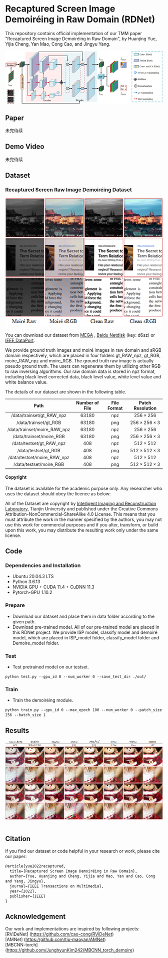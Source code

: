 # Recaptured Screen Image Demoiréing in Raw Domain (RDNet)

This repository contains official implementation of our TMM paper "Recaptured Screen Image Demoiréing in Raw Domain", by Huanjing Yue, Yijia Cheng, Yan Mao, Cong Cao, and Jingyu Yang.

<p align="center">
  <img width="800" src="https://github.com/tju-chengyijia/RDNet/blob/main/imgs/framework.png">
</p>

## Paper

未完待续<br>

## Demo Video

未完待续<br>

## Dataset

### Recaptured Screen Raw Image Demoiréing Dataset

<p align="center">
  <img width="600" src="https://github.com/tju-chengyijia/RDNet/blob/main/imgs/show_dataset.png">
</p>

You can download our dataset from [MEGA](https://mega.nz/file/4WMwiLiD#6HyQxZsUg-qgQ_L6eM5Nt5PiAIdrrmFLutS-tRoZ5XQ) , [Baidu Netdisk](https://pan.baidu.com/s/186tPHkRgr9eC9LpcRp59NA) (key: d6sz) or [IEEE DataPort](https://ieee-dataport.org/documents/raw-image-demoir%C3%A9ing-dataset). 

We provide ground truth images and moiré images in raw domain and sRGB domain respectively, which are placed in four folders gt_RAW_npz, gt_RGB, moire_RAW_npz and moire_RGB. The ground truth raw image is actually pseudo ground truth. The users can regenerate them by utilizing other RGB to raw inversing algorithms. Our raw domain data is stored in npz format, including black level corrected data, black level value, white level value and white balance value.

The details of our dataset are shown in the following table.

| Path | Number of File | File Format | Patch Resolution |
|  :----:  | :----:  |  :----:  | :----:  |
| /data/trainset/gt_RAW_npz | 63180 | npz | $256\times256$ |
| /data/trainset/gt_RGB | 63180 | png | $256\times256\times3$ |
| /data/trainset/moire_RAW_npz | 63180 | npz | $256\times256$ |
| /data/trainset/moire_RGB | 63180 | png | $256\times256\times3$ |
| /data/testset/gt_RAW_npz | 408 | npz | $512\times512$ |
| /data/testset/gt_RGB | 408 | png | $512\times512\times3$ |
| /data/testset/moire_RAW_npz | 408 | npz | $512\times512$ |
| /data/testset/moire_RGB | 408 | png | $512\times512\times3$ |

#### Copyright ####

The dataset is available for the academic purpose only. Any researcher who uses the dataset should obey the licence as below:

All of the Dataset are copyright by [Intelligent Imaging and Reconstruction Laboratory](http://tju.iirlab.org/doku.php), Tianjin University and published under the Creative Commons Attribution-NonCommercial-ShareAlike 4.0 License. This means that you must attribute the work in the manner specified by the authors, you may not use this work for commercial purposes and if you alter, transform, or build upon this work, you may distribute the resulting work only under the same license.

## Code

### Dependencies and Installation

- Ubuntu 20.04.3 LTS
- Python 3.6.13
- NVIDIA GPU + CUDA 11.4 + CuDNN 11.3
- Pytorch-GPU 1.10.2

### Prepare

- Download our dataset and place them in data folder according to the given path.
- Download pre-trained model. All of our pre-trained model are placed in this RDNet project. We provide ISP model, classify model and demoiré model, which are placed in ISP_model folder, classify_model folder and Demoire_model folder.

### Test

- Test pretrained model on our testset.
```
python test.py --gpu_id 0 --num_worker 0 --save_test_dir ./out/
```

### Train

- Train the demoiréing module.
```
python train.py --gpu_id 0 --max_epoch 100 --num_worker 0 --patch_size 256 --batch_size 1
```

## Results

 <div align=center><img src="https://github.com/tju-chengyijia/RDNet/blob/main/imgs/sota_fig.png"></div><br>

## Citation

If you find our dataset or code helpful in your research or work, please cite our paper:

```
@article{yue2022recaptured,
  title={Recaptured Screen Image Demoiréing in Raw Domain},
  author={Yue, Huanjing and Cheng, Yijia and Mao, Yan and Cao, Cong and Yang, Jingyu},
  journal={IEEE Transactions on Multimedia},
  year={2022},
  publisher={IEEE}
}
```
## Acknowledgement

Our work and implementations are inspired by following projects:<br/>
[RViDeNet] (https://github.com/cao-cong/RViDeNet)<br/>
[AMNet] (https://github.com/tju-maoyan/AMNet)<br/>
[MBCNN-torch] (https://github.com/JunghyunKim242/MBCNN_torch_demoire)<br/>
